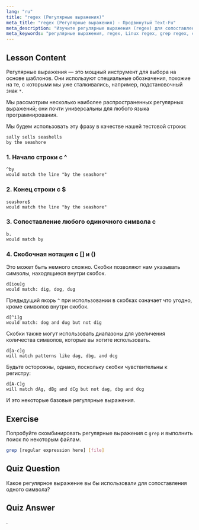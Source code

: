 ```yaml
---
lang: "ru"
title: "regex (Регулярные выражения)"
meta_title: "regex (Регулярные выражения) - Продвинутый Text-Fu"
meta_description: "Изучите регулярные выражения (regex) для сопоставления шаблонов в Linux. Поймите синтаксис regex, такой как ^, $, ., и [], для манипуляций с текстом. Улучшите свои навыки работы с grep!"
meta_keywords: "регулярные выражения, regex, Linux regex, grep regex, сопоставление шаблонов, regex tutorial, Linux команды, для начинающих"
---
```


## Lesson Content

Регулярные выражения — это мощный инструмент для выбора на основе шаблонов. Они используют специальные обозначения, похожие на те, с которыми мы уже сталкивались, например, подстановочный знак `*`.

Мы рассмотрим несколько наиболее распространенных регулярных выражений; они почти универсальны для любого языка программирования.

Мы будем использовать эту фразу в качестве нашей тестовой строки:

```plaintext
sally sells seashells
by the seashore
```

### 1. Начало строки с ^

```plaintext
^by
would match the line "by the seashore"
```

### 2. Конец строки с $

```plaintext
seashore$
would match the line "by the seashore"
```

### 3. Сопоставление любого одиночного символа с

```plaintext
b.
would match by
```

### 4. Скобочная нотация с [] и ()

Это может быть немного сложно. Скобки позволяют нам указывать символы, находящиеся внутри скобок.

```plaintext
d[iou]g
would match: dig, dog, dug
```

Предыдущий якорь `^` при использовании в скобках означает что угодно, кроме символов внутри скобок.

```plaintext
d[^i]g
would match: dog and dug but not dig
```

Скобки также могут использовать диапазоны для увеличения количества символов, которые вы хотите использовать.

```plaintext
d[a-c]g
will match patterns like dag, dbg, and dcg
```

Будьте осторожны, однако, поскольку скобки чувствительны к регистру:

```plaintext
d[A-C]g
will match dAg, dBg and dCg but not dag, dbg and dcg
```

И это некоторые базовые регулярные выражения.

## Exercise

Попробуйте скомбинировать регулярные выражения с `grep` и выполнить поиск по некоторым файлам.

```bash
grep [regular expression here] [file]
```

## Quiz Question

Какое регулярное выражение вы бы использовали для сопоставления одного символа?

## Quiz Answer

.
